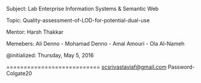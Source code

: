 Subject:
Lab Enterprise Information Systems & Semantic Web

Topic:
Quality-assessment-of-LOD-for-potential-dual-use

Mentor: 
Harsh Thakkar

Memebers:
Ali Denno - Mohamad Denno - Amal Amouri - Ola Al-Nameh	


@initialized: Thursday, May 5, 2016

===========================
scsrivastaviaf@gmail.com
Password-Colgate20